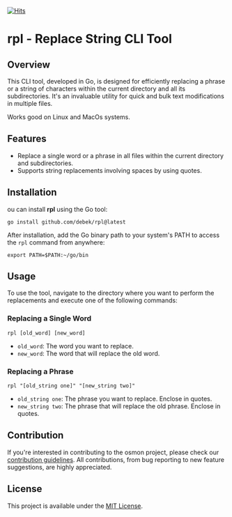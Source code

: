 [![Hits](https://hits.seeyoufarm.com/api/count/incr/badge.svg?url=https%3A%2F%2Fgithub.com%2Fdebek%2Frpl&count_bg=%2379C83D&title_bg=%23555555&icon=&icon_color=%23E7E7E7&title=hits&edge_flat=false)](https://hits.seeyoufarm.com)
# rpl - Replace String CLI Tool

## Overview

This CLI tool, developed in Go, is designed for efficiently replacing a phrase or a string of characters within the current directory and all its subdirectories. It's an invaluable utility for quick and bulk text modifications in multiple files.

Works good on Linux and MacOs systems.

## Features

- Replace a single word or a phrase in all files within the current directory and subdirectories.
- Supports string replacements involving spaces by using quotes.

## Installation

ou can install **rpl** using the Go tool:

`go install github.com/debek/rpl@latest`

After installation, add the Go binary path to your system's PATH to access the `rpl` command from anywhere:

`export PATH=$PATH:~/go/bin`

## Usage

To use the tool, navigate to the directory where you want to perform the replacements and execute one of the following commands:

### Replacing a Single Word

```
rpl [old_word] [new_word]
```

- `old_word`: The word you want to replace.
- `new_word`: The word that will replace the old word.

### Replacing a Phrase

```
rpl "[old_string one]" "[new_string two]"
```

- `old_string one`: The phrase you want to replace. Enclose in quotes.
- `new_string two`: The phrase that will replace the old phrase. Enclose in quotes.

## Contribution

If you're interested in contributing to the osmon project, please check our [contribution guidelines](https://github.com/debek/osmon/blob/main/CONTRIBUTE.md). All contributions, from bug reporting to new feature suggestions, are highly appreciated.

## License

This project is available under the [MIT License](https://github.com/debek/osmon/blob/main/LICENSE).